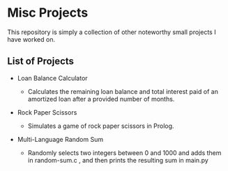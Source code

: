 # Misc Projects

This repository is simply a collection of other noteworthy small projects I have worked on.

## List of Projects

- Loan Balance Calculator

    - Calculates the remaining loan balance and total interest paid of an amortized loan after a provided number of months.

- Rock Paper Scissors
  
    - Simulates a game of rock paper scissors in Prolog.

- Multi-Language Random Sum

    - Randomly selects two integers between 0 and 1000 and adds them in random-sum.c , and then prints the resulting sum in main.py
